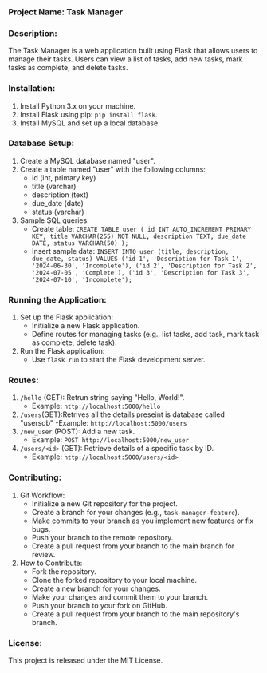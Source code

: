 ### Project Name: Task Manager

### Description:
The Task Manager is a web application built using Flask that allows users to manage their tasks. Users can view a list of tasks, add new tasks, mark tasks as complete, and delete tasks.

### Installation:
1. Install Python 3.x on your machine.
2. Install Flask using pip: `pip install flask`.
3. Install MySQL and set up a local database.

### Database Setup:
1. Create a MySQL database named "user".
2. Create a table named "user" with the following columns:
   - id (int, primary key)
   - title (varchar)
   - description (text)
   - due_date (date)
   - status (varchar)
3. Sample SQL queries:
   - Create table:
   `
     CREATE TABLE user (
         id INT AUTO_INCREMENT PRIMARY KEY,
         title VARCHAR(255) NOT NULL,
         description TEXT,
         due_date DATE,
         status VARCHAR(50)
     );
     `
   - Insert sample data:
    `
     INSERT INTO user (title, description, due_date, status)
     VALUES
         ('id 1', 'Description for Task 1', '2024-06-30', 'Incomplete'),
         ('id 2', 'Description for Task 2', '2024-07-05', 'Complete'),
         ('id 3', 'Description for Task 3', '2024-07-10', 'Incomplete');
     `

### Running the Application:
1. Set up the Flask application:
   - Initialize a new Flask application.
   - Define routes for managing tasks (e.g., list tasks, add task, mark task as complete, delete task).
2. Run the Flask application:
   - Use `flask run` to start the Flask development server.

### Routes:
1. `/hello` (GET): Retrun string saying "Hello, World!".
   - Example: `http://localhost:5000/hello`
2. `/users`(GET):Retrives all the details preseint is database called "usersdb"
    -Example: `http://localhost:5000/users`
2. `/new_user` (POST): Add a new task.
   - Example: `POST http://localhost:5000/new_user`
3. `/users/<id>` (GET): Retrieve details of a specific task by ID.
   - Example: `http://localhost:5000/users/<id>`


### Contributing:
1. Git Workflow:
   - Initialize a new Git repository for the project.
   - Create a branch for your changes (e.g., `task-manager-feature`).
   - Make commits to your branch as you implement new features or fix bugs.
   - Push your branch to the remote repository.
   - Create a pull request from your branch to the main branch for review.
2. How to Contribute:
   - Fork the repository.
   - Clone the forked repository to your local machine.
   - Create a new branch for your changes.
   - Make your changes and commit them to your branch.
   - Push your branch to your fork on GitHub.
   - Create a pull request from your branch to the main repository's branch.

### License:
This project is released under the MIT License.
